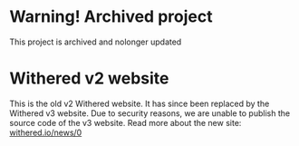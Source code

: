 # Warning! Archived project
This project is archived and nolonger updated

# Withered v2 website
This is the old v2 Withered website. It has since been replaced by the Withered v3 website.
Due to security reasons, we are unable to publish the source code of the v3 website.
Read more about the new site: [withered.io/news/0](https://withered.io/news/0)
